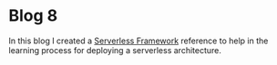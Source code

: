 # Blog 8

In this blog I created a [Serverless Framework](https://www.serverless.com/framework/docs/) reference to help in the learning process for deploying a serverless architecture.